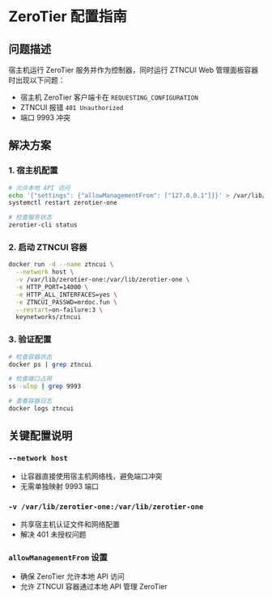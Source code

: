 # ZeroTier 配置指南

## 问题描述

宿主机运行 ZeroTier 服务并作为控制器，同时运行 ZTNCUI Web 管理面板容器时出现以下问题：

- 宿主机 ZeroTier 客户端卡在 `REQUESTING_CONFIGURATION`
- ZTNCUI 报错 `401 Unauthorized`
- 端口 9993 冲突

## 解决方案

### 1. 宿主机配置

```bash
# 允许本地 API 访问
echo '{"settings": {"allowManagementFrom": ["127.0.0.1"]}}' > /var/lib/zerotier-one/local.conf
systemctl restart zerotier-one

# 检查服务状态
zerotier-cli status
```

### 2. 启动 ZTNCUI 容器

```bash
docker run -d --name ztncui \
  --network host \
  -v /var/lib/zerotier-one:/var/lib/zerotier-one \
  -e HTTP_PORT=14000 \
  -e HTTP_ALL_INTERFACES=yes \
  -e ZTNCUI_PASSWD=mrdoc.fun \
  --restart=on-failure:3 \
  keynetworks/ztncui
```

### 3. 验证配置

```bash
# 检查容器状态
docker ps | grep ztncui

# 检查端口占用
ss -ulnp | grep 9993

# 查看容器日志
docker logs ztncui
```

## 关键配置说明

### `--network host`
- 让容器直接使用宿主机网络栈，避免端口冲突
- 无需单独映射 9993 端口

### `-v /var/lib/zerotier-one:/var/lib/zerotier-one`
- 共享宿主机认证文件和网络配置
- 解决 401 未授权问题

### `allowManagementFrom` 设置
- 确保 ZeroTier 允许本地 API 访问
- 允许 ZTNCUI 容器通过本地 API 管理 ZeroTier